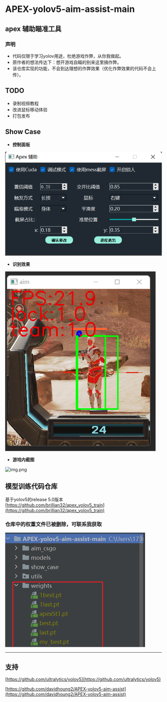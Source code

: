 # APEX-yolov5-aim-assist-main

## apex 辅助瞄准工具
### 声明
  - 代码仅限于学习yolov用途，杜绝游戏作弊，从你我做起。
  - 原作者的想法传达下：想开游戏自瞄的别来这里搞作弊。
  - 该仓库实现的功能，不会到达理想的作弊效果（优化作弊效果的代码不会上传）。
  

## TODO

- 录制视频教程
- 改进鼠标移动体验
- 打包发布

## Show Case

* **控制面板**

![img.png](img.png)


* **识别效果**

![img_1.png](show_case/img_1.png)

* **游戏内截图**

![img.png](show_case/img.png)

## 模型训练代码仓库
基于yolov5的release 5.0版本 [https://github.com/brillian32/apex_yolov5_train](https://github.com/brillian32/apex_yolov5_train)

### 仓库中的权重文件已被删除，可联系我获取

![img.png](show_case/3img.png)

----------------------------------
## 支持

[https://github.com/ultralytics/yolov5](https://github.com/ultralytics/yolov5)

[https://github.com/davidhoung2/APEX-yolov5-aim-assist](https://github.com/davidhoung2/APEX-yolov5-aim-assist)
